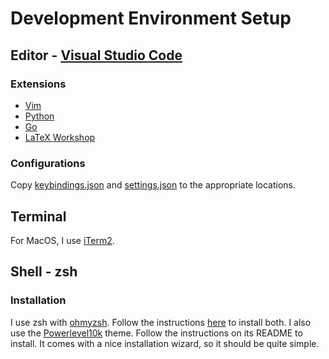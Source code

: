 # Development Environment Setup
## Editor - [Visual Studio Code](https://code.visualstudio.com/)
### Extensions
- [Vim](https://marketplace.visualstudio.com/items?itemName=vscodevim.vim)
- [Python](https://marketplace.visualstudio.com/items?itemName=ms-python.python)
- [Go](https://marketplace.visualstudio.com/items?itemName=ms-vscode.Go)
- [LaTeX Workshop](https://marketplace.visualstudio.com/items?itemName=James-Yu.latex-workshop)

### Configurations
Copy [keybindings.json](vscode/keybindings.json) and [settings.json](vscode/settings.json) to the appropriate locations.

## Terminal
For MacOS, I use [iTerm2](https://iterm2.com/).

## Shell - zsh
### Installation
I use zsh with [ohmyzsh](https://ohmyz.sh/). Follow the instructions [here](https://github.com/ohmyzsh/ohmyzsh/wiki) to install both. I also use the [Powerlevel10k](https://github.com/romkatv/powerlevel10k) theme. Follow the instructions on its README to install. It comes with a nice installation wizard, so it should be quite simple.
